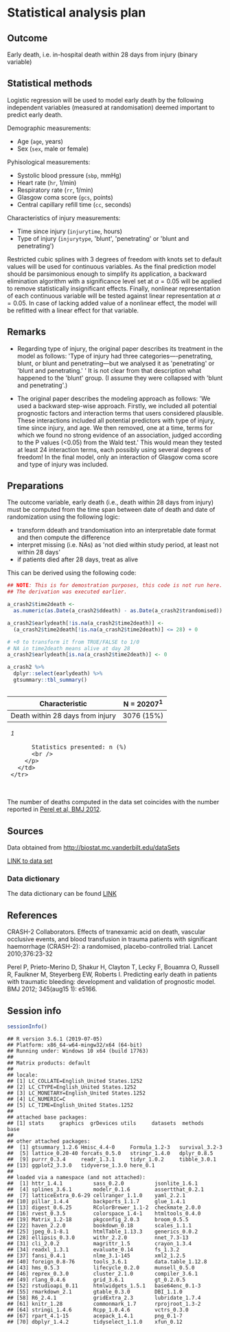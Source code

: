 
# Statistical analysis plan



## Outcome 

Early death, i.e. in-hospital death within 28 days from injury (binary variable)

## Statistical methods 

Logistic regression will be used to model early death by the following independent variables (measured at randomisation) deemed important to predict early death.

Demographic measurements:

* Age (`age`, years)
* Sex (`sex`, male or female)

Pyhisological measurements:

* Systolic blood pressure (`sbp`, mmHg)
* Heart rate (`hr`, 1/min)
* Respiratory rate (`rr`, 1/min)
* Glasgow coma score (`gcs`, points)
* Central capillary refill time (`cc`, seconds)

Characteristics of injury measurements:

* Time since injury (`injurytime`, hours)
* Type of injury (`injurytype`, 'blunt', 'penetrating' or 'blunt and penetrating')
 
Restricted cubic splines with 3 degrees of freedom with knots set to default values will be used for continuous variables. As the final prediction model should be parsimonious enough to simplify its application, a backward elimination algorithm with a significance level set at $\alpha=0.05$ will be applied to remove statistically insignificant effects. Finally, nonlinear representation of each continuous variable will be tested against linear representation at $\alpha=0.05$. In case of lacking added value of a nonlinear effect, the model will be refitted with a linear effect for that variable.

## Remarks

* Regarding type of injury, the original paper describes its treatment in the model as follows: 'Type of injury had three categories—-penetrating, blunt, or blunt and penetrating—but we analysed it as 'penetrating' or 'blunt and penetrating.' ' It is not clear from that description what happened to the 'blunt' group. (I assume they were collapsed with 'blunt and penetrating'.)

* The original paper describes the modeling approach as follows: 'We used a backward step-wise approach. Firstly, we included all potential prognostic factors and interaction terms that users considered plausible. These interactions included all potential predictors with type of injury, time since injury, and age. We then removed, one at a time, terms for which we found no strong evidence of an association, judged according to the P values (<0.05) from the Wald test.'  This would mean they tested at least 24 interaction terms, each possibly using several degrees of freedom! In the final model, only an interaction of Glasgow coma score and type of injury was included.


## Preparations

The outcome variable, early death (i.e., death within 28 days from injury) must be computed from the time span between date of death and date of randomization using the following logic:

* transform ddeath and trandomisation into an interpretable date format and then compute the difference
* interpret missing (i.e. NAs) as 'not died within study period, at least not within 28 days'
* if patients died after 28 days, treat as alive 


This can be derived using the following code:


```r
## NOTE: This is for demostration purposes, this code is not run here. 
## The derivation was executed earlier. 

a_crash2$time2death <-
  as.numeric(as.Date(a_crash2$ddeath) - as.Date(a_crash2$trandomised))

a_crash2$earlydeath[!is.na(a_crash2$time2death)] <-
  (a_crash2$time2death[!is.na(a_crash2$time2death)] <= 28) + 0

# +0 to transform it from TRUE/FALSE to 1/0
# NA in time2death means alive at day 28
a_crash2$earlydeath[is.na(a_crash2$time2death)] <- 0    
```



```r
a_crash2 %>%
  dplyr::select(earlydeath) %>%
  gtsummary::tbl_summary()
```

<!--html_preserve--><style>html {
  font-family: -apple-system, BlinkMacSystemFont, 'Segoe UI', Roboto, Oxygen, Ubuntu, Cantarell, 'Helvetica Neue', 'Fira Sans', 'Droid Sans', Arial, sans-serif;
}

#gqmhyzaxun .gt_table {
  display: table;
  border-collapse: collapse;
  margin-left: auto;
  margin-right: auto;
  color: #333333;
  font-size: 16px;
  background-color: #FFFFFF;
  width: auto;
  border-top-style: solid;
  border-top-width: 2px;
  border-top-color: #A8A8A8;
  border-right-style: none;
  border-right-width: 2px;
  border-right-color: #D3D3D3;
  border-bottom-style: solid;
  border-bottom-width: 2px;
  border-bottom-color: #A8A8A8;
  border-left-style: none;
  border-left-width: 2px;
  border-left-color: #D3D3D3;
}

#gqmhyzaxun .gt_heading {
  background-color: #FFFFFF;
  text-align: center;
  border-bottom-color: #FFFFFF;
  border-left-style: none;
  border-left-width: 1px;
  border-left-color: #D3D3D3;
  border-right-style: none;
  border-right-width: 1px;
  border-right-color: #D3D3D3;
}

#gqmhyzaxun .gt_title {
  color: #333333;
  font-size: 125%;
  font-weight: initial;
  padding-top: 4px;
  padding-bottom: 4px;
  border-bottom-color: #FFFFFF;
  border-bottom-width: 0;
}

#gqmhyzaxun .gt_subtitle {
  color: #333333;
  font-size: 85%;
  font-weight: initial;
  padding-top: 0;
  padding-bottom: 4px;
  border-top-color: #FFFFFF;
  border-top-width: 0;
}

#gqmhyzaxun .gt_bottom_border {
  border-bottom-style: solid;
  border-bottom-width: 2px;
  border-bottom-color: #D3D3D3;
}

#gqmhyzaxun .gt_col_headings {
  border-top-style: solid;
  border-top-width: 2px;
  border-top-color: #D3D3D3;
  border-bottom-style: solid;
  border-bottom-width: 2px;
  border-bottom-color: #D3D3D3;
  border-left-style: none;
  border-left-width: 1px;
  border-left-color: #D3D3D3;
  border-right-style: none;
  border-right-width: 1px;
  border-right-color: #D3D3D3;
}

#gqmhyzaxun .gt_col_heading {
  color: #333333;
  background-color: #FFFFFF;
  font-size: 100%;
  font-weight: normal;
  text-transform: inherit;
  border-left-style: none;
  border-left-width: 1px;
  border-left-color: #D3D3D3;
  border-right-style: none;
  border-right-width: 1px;
  border-right-color: #D3D3D3;
  vertical-align: bottom;
  padding-top: 5px;
  padding-bottom: 6px;
  padding-left: 5px;
  padding-right: 5px;
  overflow-x: hidden;
}

#gqmhyzaxun .gt_column_spanner_outer {
  color: #333333;
  background-color: #FFFFFF;
  font-size: 100%;
  font-weight: normal;
  text-transform: inherit;
  padding-top: 0;
  padding-bottom: 0;
  padding-left: 4px;
  padding-right: 4px;
}

#gqmhyzaxun .gt_column_spanner_outer:first-child {
  padding-left: 0;
}

#gqmhyzaxun .gt_column_spanner_outer:last-child {
  padding-right: 0;
}

#gqmhyzaxun .gt_column_spanner {
  border-bottom-style: solid;
  border-bottom-width: 2px;
  border-bottom-color: #D3D3D3;
  vertical-align: bottom;
  padding-top: 5px;
  padding-bottom: 6px;
  overflow-x: hidden;
  display: inline-block;
  width: 100%;
}

#gqmhyzaxun .gt_group_heading {
  padding: 8px;
  color: #333333;
  background-color: #FFFFFF;
  font-size: 100%;
  font-weight: initial;
  text-transform: inherit;
  border-top-style: solid;
  border-top-width: 2px;
  border-top-color: #D3D3D3;
  border-bottom-style: solid;
  border-bottom-width: 2px;
  border-bottom-color: #D3D3D3;
  border-left-style: none;
  border-left-width: 1px;
  border-left-color: #D3D3D3;
  border-right-style: none;
  border-right-width: 1px;
  border-right-color: #D3D3D3;
  vertical-align: middle;
}

#gqmhyzaxun .gt_empty_group_heading {
  padding: 0.5px;
  color: #333333;
  background-color: #FFFFFF;
  font-size: 100%;
  font-weight: initial;
  border-top-style: solid;
  border-top-width: 2px;
  border-top-color: #D3D3D3;
  border-bottom-style: solid;
  border-bottom-width: 2px;
  border-bottom-color: #D3D3D3;
  vertical-align: middle;
}

#gqmhyzaxun .gt_striped {
  background-color: rgba(128, 128, 128, 0.05);
}

#gqmhyzaxun .gt_from_md > :first-child {
  margin-top: 0;
}

#gqmhyzaxun .gt_from_md > :last-child {
  margin-bottom: 0;
}

#gqmhyzaxun .gt_row {
  padding-top: 8px;
  padding-bottom: 8px;
  padding-left: 5px;
  padding-right: 5px;
  margin: 10px;
  border-top-style: solid;
  border-top-width: 1px;
  border-top-color: #D3D3D3;
  border-left-style: none;
  border-left-width: 1px;
  border-left-color: #D3D3D3;
  border-right-style: none;
  border-right-width: 1px;
  border-right-color: #D3D3D3;
  vertical-align: middle;
  overflow-x: hidden;
}

#gqmhyzaxun .gt_stub {
  color: #333333;
  background-color: #FFFFFF;
  font-size: 100%;
  font-weight: initial;
  text-transform: inherit;
  border-right-style: solid;
  border-right-width: 2px;
  border-right-color: #D3D3D3;
  padding-left: 12px;
}

#gqmhyzaxun .gt_summary_row {
  color: #333333;
  background-color: #FFFFFF;
  text-transform: inherit;
  padding-top: 8px;
  padding-bottom: 8px;
  padding-left: 5px;
  padding-right: 5px;
}

#gqmhyzaxun .gt_first_summary_row {
  padding-top: 8px;
  padding-bottom: 8px;
  padding-left: 5px;
  padding-right: 5px;
  border-top-style: solid;
  border-top-width: 2px;
  border-top-color: #D3D3D3;
}

#gqmhyzaxun .gt_grand_summary_row {
  color: #333333;
  background-color: #FFFFFF;
  text-transform: inherit;
  padding-top: 8px;
  padding-bottom: 8px;
  padding-left: 5px;
  padding-right: 5px;
}

#gqmhyzaxun .gt_first_grand_summary_row {
  padding-top: 8px;
  padding-bottom: 8px;
  padding-left: 5px;
  padding-right: 5px;
  border-top-style: double;
  border-top-width: 6px;
  border-top-color: #D3D3D3;
}

#gqmhyzaxun .gt_table_body {
  border-top-style: solid;
  border-top-width: 2px;
  border-top-color: #D3D3D3;
  border-bottom-style: solid;
  border-bottom-width: 2px;
  border-bottom-color: #D3D3D3;
}

#gqmhyzaxun .gt_footnotes {
  color: #333333;
  background-color: #FFFFFF;
  border-bottom-style: none;
  border-bottom-width: 2px;
  border-bottom-color: #D3D3D3;
  border-left-style: none;
  border-left-width: 2px;
  border-left-color: #D3D3D3;
  border-right-style: none;
  border-right-width: 2px;
  border-right-color: #D3D3D3;
}

#gqmhyzaxun .gt_footnote {
  margin: 0px;
  font-size: 90%;
  padding: 4px;
}

#gqmhyzaxun .gt_sourcenotes {
  color: #333333;
  background-color: #FFFFFF;
  border-bottom-style: none;
  border-bottom-width: 2px;
  border-bottom-color: #D3D3D3;
  border-left-style: none;
  border-left-width: 2px;
  border-left-color: #D3D3D3;
  border-right-style: none;
  border-right-width: 2px;
  border-right-color: #D3D3D3;
}

#gqmhyzaxun .gt_sourcenote {
  font-size: 90%;
  padding: 4px;
}

#gqmhyzaxun .gt_left {
  text-align: left;
}

#gqmhyzaxun .gt_center {
  text-align: center;
}

#gqmhyzaxun .gt_right {
  text-align: right;
  font-variant-numeric: tabular-nums;
}

#gqmhyzaxun .gt_font_normal {
  font-weight: normal;
}

#gqmhyzaxun .gt_font_bold {
  font-weight: bold;
}

#gqmhyzaxun .gt_font_italic {
  font-style: italic;
}

#gqmhyzaxun .gt_super {
  font-size: 65%;
}

#gqmhyzaxun .gt_footnote_marks {
  font-style: italic;
  font-size: 65%;
}
</style>
<div id="gqmhyzaxun" style="overflow-x:auto;overflow-y:auto;width:auto;height:auto;"><table class="gt_table">
  
  <thead class="gt_col_headings">
    <tr>
      <th class="gt_col_heading gt_columns_bottom_border gt_left" rowspan="1" colspan="1"><strong>Characteristic</strong></th>
      <th class="gt_col_heading gt_columns_bottom_border gt_center" rowspan="1" colspan="1"><strong>N = 20207</strong><sup class="gt_footnote_marks">1</sup></th>
    </tr>
  </thead>
  <tbody class="gt_table_body">
    <tr>
      <td class="gt_row gt_left">Death within 28 days from injury</td>
      <td class="gt_row gt_center">3076 (15%)</td>
    </tr>
  </tbody>
  
  <tfoot>
    <tr class="gt_footnotes">
      <td colspan="2">
        <p class="gt_footnote">
          <sup class="gt_footnote_marks">
            <em>1</em>
          </sup>
           
          Statistics presented: n (%)
          <br />
        </p>
      </td>
    </tr>
  </tfoot>
</table></div><!--/html_preserve-->


The number of deaths computed in the data set coincides with the number reported in [Perel et al, BMJ 2012](https://doi.org/10.1136/bmj.e5166).


## Sources

Data obtained from http://biostat.mc.vanderbilt.edu/dataSets

[LINK to data set](http://biostat.mc.vanderbilt.edu/wiki/pub/Main/DataSets/crash2.rda)

### Data dictionary  

The data dictionary can be found [LINK](http://biostat.mc.vanderbilt.edu/wiki/pub/Main/DataSets/Ccrash2.html)

## References

CRASH-2 Collaborators. Effects of tranexamic acid on death, vascular occlusive events, and blood transfusion in trauma patients with significant haemorrhage (CRASH-2): a randomised, placebo-controlled trial. Lancet 2010;376:23-32

Perel P, Prieto-Merino D, Shakur H, Clayton T, Lecky F, Bouamra O, Russell R, Faulkner M, Steyerberg EW, Roberts I. Predicting early death in patients with traumatic bleeding: development and validation of prognostic model. BMJ 2012; 345(aug15 1): e5166.


## Session info


```r
sessionInfo()
```

```
## R version 3.6.1 (2019-07-05)
## Platform: x86_64-w64-mingw32/x64 (64-bit)
## Running under: Windows 10 x64 (build 17763)
## 
## Matrix products: default
## 
## locale:
## [1] LC_COLLATE=English_United States.1252 
## [2] LC_CTYPE=English_United States.1252   
## [3] LC_MONETARY=English_United States.1252
## [4] LC_NUMERIC=C                          
## [5] LC_TIME=English_United States.1252    
## 
## attached base packages:
## [1] stats     graphics  grDevices utils     datasets  methods   base     
## 
## other attached packages:
##  [1] gtsummary_1.2.6 Hmisc_4.4-0     Formula_1.2-3   survival_3.2-3 
##  [5] lattice_0.20-40 forcats_0.5.0   stringr_1.4.0   dplyr_0.8.5    
##  [9] purrr_0.3.4     readr_1.3.1     tidyr_1.0.2     tibble_3.0.1   
## [13] ggplot2_3.3.0   tidyverse_1.3.0 here_0.1       
## 
## loaded via a namespace (and not attached):
##  [1] httr_1.4.1          sass_0.2.0          jsonlite_1.6.1     
##  [4] splines_3.6.1       modelr_0.1.6        assertthat_0.2.1   
##  [7] latticeExtra_0.6-29 cellranger_1.1.0    yaml_2.2.1         
## [10] pillar_1.4.4        backports_1.1.7     glue_1.4.1         
## [13] digest_0.6.25       RColorBrewer_1.1-2  checkmate_2.0.0    
## [16] rvest_0.3.5         colorspace_1.4-1    htmltools_0.4.0    
## [19] Matrix_1.2-18       pkgconfig_2.0.3     broom_0.5.5        
## [22] haven_2.2.0         bookdown_0.18       scales_1.1.1       
## [25] jpeg_0.1-8.1        htmlTable_1.13.3    generics_0.0.2     
## [28] ellipsis_0.3.0      withr_2.2.0         nnet_7.3-13        
## [31] cli_2.0.2           magrittr_1.5        crayon_1.3.4       
## [34] readxl_1.3.1        evaluate_0.14       fs_1.3.2           
## [37] fansi_0.4.1         nlme_3.1-145        xml2_1.2.5         
## [40] foreign_0.8-76      tools_3.6.1         data.table_1.12.8  
## [43] hms_0.5.3           lifecycle_0.2.0     munsell_0.5.0      
## [46] reprex_0.3.0        cluster_2.1.0       compiler_3.6.1     
## [49] rlang_0.4.6         grid_3.6.1          gt_0.2.0.5         
## [52] rstudioapi_0.11     htmlwidgets_1.5.1   base64enc_0.1-3    
## [55] rmarkdown_2.1       gtable_0.3.0        DBI_1.1.0          
## [58] R6_2.4.1            gridExtra_2.3       lubridate_1.7.4    
## [61] knitr_1.28          commonmark_1.7      rprojroot_1.3-2    
## [64] stringi_1.4.6       Rcpp_1.0.4.6        vctrs_0.3.0        
## [67] rpart_4.1-15        acepack_1.4.1       png_0.1-7          
## [70] dbplyr_1.4.2        tidyselect_1.1.0    xfun_0.12
```


